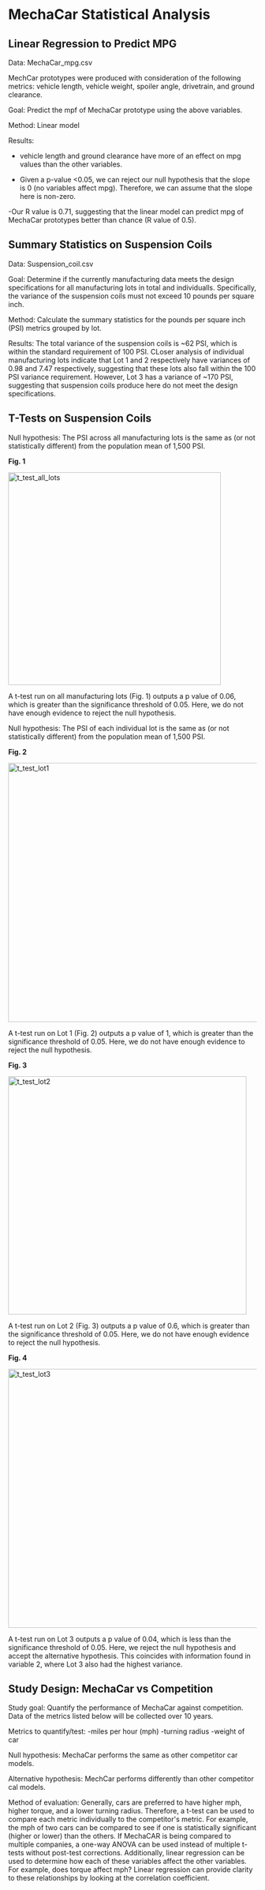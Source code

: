 # MechaCar Statistical Analysis

## Linear Regression to Predict MPG

Data: MechaCar_mpg.csv

MechCar prototypes were produced with consideration of the following metrics:  vehicle length, vehicle weight, spoiler angle, drivetrain, and ground clearance.

Goal: Predict the mpf of MechaCar prototype using the above variables.

Method: Linear model

Results: 
- vehicle length and ground clearance have more of an effect on mpg values than the other variables.

- Given a p-value <0.05, we can reject our null hypothesis that the slope is 0 (no variables affect mpg). Therefore, we can assume that the slope here is non-zero.

-Our R value is 0.71, suggesting that the linear model can predict mpg of MechaCar prototypes better than chance (R value of 0.5). 

## Summary Statistics on Suspension Coils
Data: Suspension_coil.csv

Goal: Determine if the currently manufacturing data meets the design specifications for all manufacturing lots in total and individualls. Specifically, the variance of the suspension coils must not exceed 10 pounds per square inch.

Method:  Calculate the summary statistics for the pounds per square inch (PSI) metrics grouped by lot. 

Results: The total variance of the suspension coils is ~62 PSI, which is within the standard requirement of 100 PSI. CLoser analysis of individual manufacturing lots indicate that Lot 1 and 2 respectively have variances of 0.98 and 7.47 respectively, suggesting that these lots also fall within the 100 PSI variance requirement. However, Lot 3 has a variance of ~170 PSI, suggesting that suspension coils produce here do not meet the design specifications.

## T-Tests on Suspension Coils
Null hypothesis: The PSI across all manufacturing lots is the same as (or not statistically different) from the population mean of 1,500 PSI.

**Fig. 1**

<img width="431" alt="t_test_all_lots" src="https://user-images.githubusercontent.com/45336910/132851313-ec8f0ef5-4e84-4f50-95f2-8b2e5d753385.png">


A t-test run on all manufacturing lots (Fig. 1) outputs a p value of 0.06, which is greater than the significance threshold of 0.05. Here, we do not have enough evidence to reject the null hypothesis.

Null hypothesis: The PSI of each individual lot is the same as (or not statistically different) from the population mean of 1,500 PSI.

**Fig. 2**

<img width="525" alt="t_test_lot1" src="https://user-images.githubusercontent.com/45336910/132851325-eb6ea16d-34e7-495c-aede-77654f4624dc.png">

A t-test run on Lot 1 (Fig. 2) outputs a p value of 1, which is greater than the significance threshold of 0.05. Here, we do not have enough evidence to reject the null hypothesis.

**Fig. 3**

<img width="483" alt="t_test_lot2" src="https://user-images.githubusercontent.com/45336910/132851349-d7331a84-b32d-4833-accb-8a14e8910396.png">


A t-test run on Lot 2 (Fig. 3) outputs a p value of 0.6, which is greater than the significance threshold of 0.05. Here, we do not have enough evidence to reject the null hypothesis.

**Fig. 4**

<img width="525" alt="t_test_lot3" src="https://user-images.githubusercontent.com/45336910/132851365-9f075e3b-f9b2-4ebd-9a40-6f618e18ed8b.png">


A t-test run on Lot 3 outputs a p value of 0.04, which is less than the significance threshold of 0.05. Here, we reject the null hypothesis and accept the alternative hypothesis. This coincides with information found in variable 2, where Lot 3 also had the highest variance.

## Study Design: MechaCar vs Competition
Study goal: Quantify the performance of MechaCar against competition. Data of the metrics listed below will be collected over 10 years.

Metrics to quantify/test: 
-miles per hour (mph)
-turning radius
-weight of car

Null hypothesis: MechaCar performs the same as other competitor car models.

Alternative hypothesis: MechCar performs differently than other competitor cal models.

Method of evaluation:  Generally, cars are preferred to have higher mph, higher torque, and a lower turning radius. Therefore, a t-test can be used to compare each metric individually to the competitor's metric. For example, the mph of two cars can be compared to see if one is statistically significant (higher or lower) than the others. If MechaCAR is being compared to multiple companies, a one-way ANOVA can be used instead of multiple t-tests without post-test corrections. Additionally, linear regression can be used to determine how each of these variables affect the other variables. For example, does torque affect mph? Linear regression can provide clarity to these relationships by looking at the correlation coefficient.



